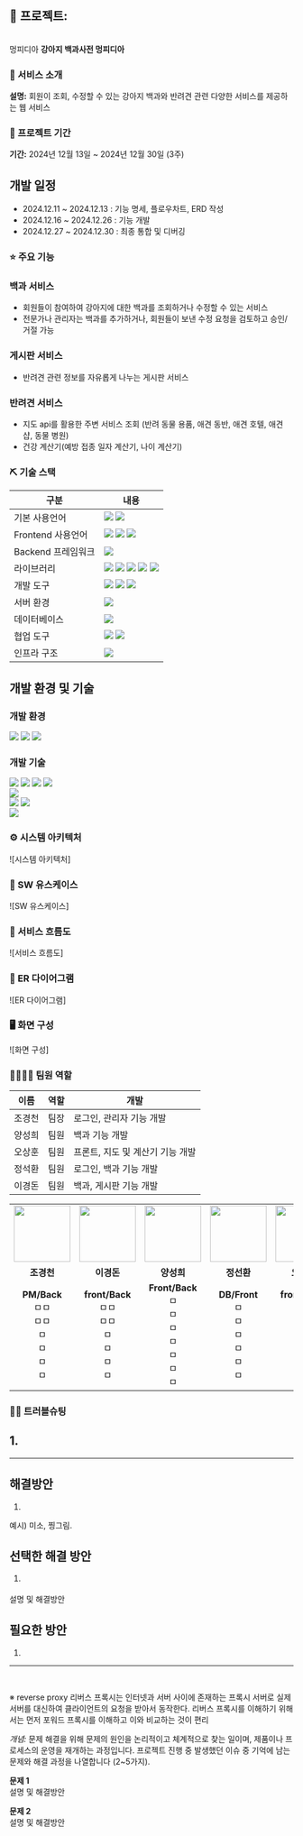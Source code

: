 ## 📎 프로젝트: 
<br> 멍피디아 **강아지 백과사전 멍피디아**

### 👀 서비스 소개
**설명:** 회원이 조회, 수정할 수 있는 강아지 백과와 반려견 관련 다양한 서비스를 제공하는 웹 서비스


### 📅 프로젝트 기간
**기간:** 2024년 12월 13일 ~ 2024년 12월 30일 (3주)

## 개발 일정

- 2024.12.11 ~ 2024.12.13 : 기능 명세, 플로우차트, ERD 작성
- 2024.12.16 ~ 2024.12.26 : 기능 개발
- 2024.12.27 ~ 2024.12.30 : 최종 통합 및 디버깅


### ⭐ 주요 기능

### 백과 서비스

- 회원들이 참여하여 강아지에 대한 백과를 조회하거나 수정할 수 있는 서비스
- 전문가나 관리자는 백과를 추가하거나, 회원들이 보낸 수정 요청을 검토하고 승인/거절 가능

### 게시판 서비스

- 반려견 관련 정보를 자유롭게 나누는 게시판 서비스

### 반려견 서비스

- 지도 api를 활용한 주변 서비스 조회 (반려 동물 용품, 애견 동반, 애견 호텔, 애견 샵, 동물 병원)
- 건강 계산기(예방 접종 일자 계산기, 나이 계산기)


### ⛏ 기술 스택
| 구분          | 내용 |
|---------------|---------|
| 기본 사용언어     | <img src="https://img.shields.io/badge/Java-007396?style=for-the-badge&logo=java&logoColor=white"/> <img src="https://img.shields.io/badge/Python-3776AB?style=for-the-badge&logo=Python&logoColor=white"/> |
| Frontend 사용언어     |  <img src="https://img.shields.io/badge/HTML5-E34F26?style=for-the-badge&logo=HTML5&logoColor=white"/> <img src="https://img.shields.io/badge/CSS3-1572B6?style=for-the-badge&logo=CSS3&logoColor=white"/> <img src="https://img.shields.io/badge/JavaScript-F7DF1E?style=for-the-badge&logo=JavaScript&logoColor=white"/> |
|  Backend 프레임워크     |  <img src="https://img.shields.io/badge/Flask-000000?style=for-the-badge&logo=Flask&logoColor=white"/> |
| 라이브러리     | <img src="https://img.shields.io/badge/BootStrap-7952B3?style=for-the-badge&logo=BootStrap&logoColor=white"/> <img src="https://img.shields.io/badge/AWS Rekognition-%23FF9900.svg?style=for-the-badge&logo=amazon-aws&logoColor=white" > <img src="https://img.shields.io/badge/OpenCV-FF61F6?style=for-the-badge&logo=java&logoColor=white"/> <img src="https://img.shields.io/badge/Dlib-31A8FF?style=for-the-badge&logo=java&logoColor=white"/> <img src="https://img.shields.io/badge/Media Pipe-007CE2?style=for-the-badge&logo=java&logoColor=white"/>|
| 개발 도구     | <img src="https://img.shields.io/badge/Figma-F24E1E?style=for-the-badge&logo=Figma&logoColor=white"/> <img src="https://img.shields.io/badge/Eclipse-2C2255?style=for-the-badge&logo=Eclipse&logoColor=white"/> <img src="https://img.shields.io/badge/VSCode-007ACC?style=for-the-badge&logo=VisualStudioCode&logoColor=white"/> |
| 서버 환경     | <img src="https://img.shields.io/badge/Apache Tomcat-D22128?style=for-the-badge&logo=Apache Tomcat&logoColor=white"/>  |
| 데이터베이스   | <img src="https://img.shields.io/badge/Oracle 11g-F80000?style=for-the-badge&logo=Oracle&logoColor=white"/> |
| 협업 도구     | <img src="https://img.shields.io/badge/Git-F05032?style=for-the-badge&logo=Git&logoColor=white"/> <img src="https://img.shields.io/badge/GitHub-181717?style=for-the-badge&logo=GitHub&logoColor=white"/> |
| 인프라 구조     |  <img src="https://img.shields.io/badge/AWS S3-569A31?style=for-the-badge&logo=Amazon S3&logoColor=white">|

## 개발 환경 및 기술

### 개발 환경

<img src="https://img.shields.io/badge/intelliJ-084CCF?style=for-the-badge&logo=intellijidea&logoColor=white">  
<img src="https://img.shields.io/badge/github-181717?style=for-the-badge&logo=github&logoColor=white">
<img src="https://img.shields.io/badge/git-F05032?style=for-the-badge&logo=git&logoColor=white">

### 개발 기술

<img src="https://img.shields.io/badge/java-007396?style=for-the-badge&logo=java&logoColor=white"> 
<img src="https://img.shields.io/badge/html5-E34F26?style=for-the-badge&logo=html5&logoColor=white"> 
<img src="https://img.shields.io/badge/css-1572B6?style=for-the-badge&logo=css3&logoColor=white">
<img src="https://img.shields.io/badge/javascript-F7DF1E?style=for-the-badge&logo=javascript&logoColor=black">
<br>

<img src="https://img.shields.io/badge/mariaDB-003545?style=for-the-badge&logo=mariaDB&logoColor=white">
<br>

<img src="https://img.shields.io/badge/springboot-6DB33F?style=for-the-badge&logo=springboot&logoColor=white">
<img src="https://img.shields.io/badge/springsecurity-6DB33F?style=for-the-badge&logo=springsecurity&logoColor=white">
<br>

<img src="https://img.shields.io/badge/bootstrap-005F0F?style=for-the-badge&logo=thymeleaf&logoColor=white">

<br>


### ⚙ 시스템 아키텍처
![시스템 아키텍처]

### 📌 SW 유스케이스
![SW 유스케이스]

### 📌 서비스 흐름도
![서비스 흐름도]

### 📌 ER 다이어그램
![ER 다이어그램]


### 🖥 화면 구성
![화면 구성]

### 👨‍👩‍👦‍👦 팀원 역할

| 이름  | 역할 | 개발                  |
|-----|----|---------------------|
| 조경천 | 팀장 | 로그인, 관리자 기능 개발      |
| 양성희 | 팀원 | 백과 기능 개발            |
| 오상훈 | 팀원 | 프론트, 지도 및 계산기 기능 개발 |
| 정석환 | 팀원 | 로그인, 백과 기능 개발       |
| 이경돈 | 팀원 | 백과, 게시판 기능 개발       |

<table>
  <tr>
    <td align="center"><img src="https://item.kakaocdn.net/do/fd49574de6581aa2a91d82ff6adb6c0115b3f4e3c2033bfd702a321ec6eda72c" width="100" height="100"/></td>
    <td align="center"><img src="https://mb.ntdtv.kr/assets/uploads/2019/01/Screen-Shot-2019-01-08-at-4.31.55-PM-e1546932545978.png" width="100" height="100"/></td>
    <td align="center"><img src="https://mblogthumb-phinf.pstatic.net/20160127_177/krazymouse_1453865104404DjQIi_PNG/%C4%AB%C4%AB%BF%C0%C7%C1%B7%BB%C1%EE_%B6%F3%C0%CC%BE%F0.png?type=w2" width="100" height="100"/></td>
    <td align="center"><img src="https://i.pinimg.com/236x/ed/bb/53/edbb53d4f6dd710431c1140551404af9.jpg" width="100" height="100"/></td>
    <td align="center"><img src="https://pbs.twimg.com/media/B-n6uPYUUAAZSUx.png" width="100" height="100"/></td>
  </tr>
  <tr>
    <td align="center"><strong>조경천</strong></td>
    <td align="center"><strong>이경돈</strong></td>
    <td align="center"><strong>양성희</strong></td>
    <td align="center"><strong>정선환</strong></td>
    <td align="center"><strong>오상훈</strong></td>
  </tr>

  <tr>
   <td align="center"><b>PM/Back</b>
    <br>ㅁㅁ
    <br>ㅁㅁ
    <br>ㅁ
    <br>ㅁ
    <br>ㅁ
    <br>ㅁ
  </td>

   <td align="center"><b>front/Back</b>
    <br>ㅁㅁ
    <br>ㅁㅁ
    <br>ㅁ
    <br>ㅁ
    <br>ㅁ
    <br>ㅁ
  </td>
  
  <td align="center"><b>Front/Back</b>
    <br>ㅁ
    <br>ㅁ
    <br>ㅁ
    <br>ㅁ
    <br>ㅁ
    <br>ㅁ
    <br>ㅁ
  </td>

  <td align="center"><b>DB/Front</b>
    <br>ㅁ
    <br>ㅁ
    <br>ㅁ
    <br>ㅁ
    <br>ㅁ
    <br>ㅁ
  </td>
  
  <td align="center"><b>front/Back</b>
   <br>ㅁ
   <br>ㅁ
   <br>ㅁ
   <br>ㅁ
   <br>ㅁ
   <br>ㅁ
  </td>
 </tr>
</table>

### 🤾‍♂️ 트러블슈팅

## 1. 
---

## 해결방안

1. 
 <p>
 예시) 미소, 찡그림. <p>

## 선택한 해결 방안

1. <p>
 <p>

 <p>
설명 및 해결방안

## 필요한 방안
1. 

---
<br>

※ reverse proxy
리버스 프록시는 인터넷과 서버 사이에 존재하는 프록시 서버로 실제 서버를 대신하여 클라이언트의 요청을 받아서 동작한다. 리버스 프록시를 이해하기 위해서는 먼저 포워드 프록시를 이해하고 이와 비교하는 것이 편리

*개념:* 문제 해결을 위해 문제의 원인을 논리적이고 체계적으로 찾는 일이며, 제품이나 프로세스의 운영을 재개하는 과정입니다. 프로젝트 진행 중 발생했던 이슈 중 기억에 남는 문제와 해결 과정을 나열합니다 (2~5가지).


**문제 1**  
설명 및 해결방안

**문제 2**  
설명 및 해결방안

<!--  
### 기본 사용 언어
<img src="https://img.shields.io/badge/Kotlin-7F52FF?style=for-the-badge&logo=Kotlin&logoColor=white"/>
<img src="https://img.shields.io/badge/Python-3776AB?style=for-the-badge&logo=Python&logoColor=white"/> 
<img src="https://img.shields.io/badge/Java-007396?style=for-the-badge&logo=java&logoColor=white"/> 

### Frontend 사용 언어
<img src="https://img.shields.io/badge/javascript-F7DF1E?style=for-the-badge&logo=javascript&logoColor=black">
<img src="https://img.shields.io/badge/HTML-E34F26?style=for-the-badge&logo=html5&logoColor=white">
<img src="https://img.shields.io/badge/CSS-1572B6?style=for-the-badge&logo=css3&logoColor=white">

### Backend 프레임워크
<img src="https://img.shields.io/badge/Jwt-000000?style=for-the-badge&logo=JSONWebTokens&logoColor=white">
<img src="https://img.shields.io/badge/Flask-000000?style=for-the-badge&logo=Flask&logoColor=white"/> 
<img src="https://img.shields.io/badge/Django-092E20?style=for-the-badge&logo=Django&logoColor=white"/> 
  
### 인프라 구조
<img src="https://img.shields.io/badge/AWS-%23FF9900.svg?style=for-the-badge&logo=amazon-aws&logoColor=white" > 
<img src="https://img.shields.io/badge/AWS amplify-CA4245?style=for-the-badge&logo=Amazon AWS&logoColor=white">
<img src="https://img.shields.io/badge/AWS EC2-FF9900?style=for-the-badge&logo=Amazon EC2&logoColor=white">
<img src="https://img.shields.io/badge/AWS S3-569A31?style=for-the-badge&logo=Amazon S3&logoColor=white">
<img src="https://img.shields.io/badge/Amazon RDS-527FFF?style=for-the-badge&logo=Amazon RDS&logoColor=white">
<img src="https://img.shields.io/badge/Docker-2496ED?style=for-the-badge&logo=docker&logoColor=white">
<img src="https://img.shields.io/badge/Elasticbeanstalk-005571?style=for-the-badge&logo=elastic&logoColor=white">
<img src="https://img.shields.io/badge/Firebase-FFCA28?style=for-the-badge&logo=Firebase&logoColor=white"/> 

### 개발 도구
<img src="https://img.shields.io/badge/IntelliJ IDEA-000000?style=for-the-badge&logo=IntelliJ IDEA&logoColor=white"/> 
<img src="https://img.shields.io/badge/Eclipse-2C2255?style=for-the-badge&logo=Eclipse&logoColor=white"/> 
<img src="https://img.shields.io/badge/VSCode-007ACC?style=for-the-badge&logo=VisualStudioCode&logoColor=white"/>
<img src="https://img.shields.io/badge/Anaconda-44A833?style=for-the-badge&logo=Anaconda&logoColor=white"/>
<img src="https://img.shields.io/badge/Jupyter-F37626?style=for-the-badge&logo=Jupyter&logoColor=white"/>

### 협업 도구
<img src="https://img.shields.io/badge/Git-F05032?style=for-the-badge&logo=Git&logoColor=white"/> 
<img src="https://img.shields.io/badge/GitHub-181717?style=for-the-badge&logo=GitHub&logoColor=white"/>

### 서버 환경
<img src="https://img.shields.io/badge/Apache Tomcat 9.0-D22128?style=for-the-badge&logo=Apache Tomcat&logoColor=white"/> 

### 데이터베이스
<img src="https://img.shields.io/badge/Oracle 11g-F80000?style=for-the-badge&logo=Oracle&logoColor=white"/> 

### 디자인
<img src="https://img.shields.io/badge/Figma-F24E1E?style=for-the-badge&logo=Figma&logoColor=white"/>
<img src="https://img.shields.io/badge/Adobe XD-FF61F6?style=for-the-badge&logo=Adobe XD&logoColor=white"/>
<img src="https://img.shields.io/badge/Adobe Illustrator-FF9A00?style=for-the-badge&logo=Adobe Illustrator&logoColor=white"/>
<img src="https://img.shields.io/badge/Adobe Photoshop-31A8FF?style=for-the-badge&logo=Adobe Photoshop&logoColor=white"/>
<img src="https://img.shields.io/badge/css-1572B6?style=for-the-badge&logo=css3&logoColor=white">
<img src="https://img.shields.io/badge/mui-1572B6?style=for-the-badge&logo=mui&logoColor=white">

### 라이브러리
<img src="https://img.shields.io/badge/Kakao Map Api-007CE2?style=for-the-badge&logo=KaKao Map Api&logoColor=white">
<img src="https://img.shields.io/badge/BootStrap-7952B3?style=for-the-badge&logo=BootStrap&logoColor=white"/> 
<img src="https://img.shields.io/badge/styled--components-DB7093?style=for-the-badge&logo=styled-components&logoColor=white" >
<img src="https://img.shields.io/badge/MUI-%230081CB.svg?style=for-the-badge&logo=mui&logoColor=white" >
<img src="https://img.shields.io/badge/lodash-F7DF1E?style=for-the-badge&logo=lodash&logoColor=white">
<img src="https://img.shields.io/badge/Redux-toolkit-%23593d88.svg?style=for-the-badge&logo=redux&logoColor=white" >
<img src="https://img.shields.io/badge/React_Router-CA4245?style=for-the-badge&logo=react-router&logoColor=white">
<img src="https://img.shields.io/badge/Axios-007CE2?style=for-the-badge&logo=axios&logoColor=white" >
-->
